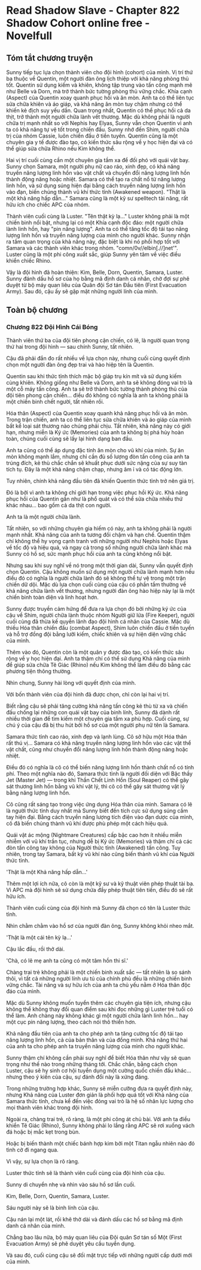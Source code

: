 # Read Shadow Slave - Chapter 822 Shadow Cohort online free - Novelfull

## Tóm tắt chương truyện

Sunny tiếp tục lựa chọn thành viên cho đội hình (cohort) của mình. Vị trí thứ ba thuộc về Quentin, một người đàn ông lịch thiệp với khả năng phòng thủ tốt. Quentin sử dụng kiếm và khiên, không tập trung vào tấn công mạnh mẽ như Belle và Dorn, mà trở thành bức tường phòng thủ vững chắc. Khía cạnh (Aspect) của Quentin xoay quanh phục hồi và ăn mòn. Anh ta có thể liên tục sửa chữa khiên và áo giáp, và khả năng ăn mòn tuy chậm nhưng có thể khiến kẻ địch suy yếu dần. Quan trọng nhất, Quentin có thể phục hồi cả da thịt, trở thành một người chữa lành vết thương. Mặc dù không phải là người chữa trị mạnh nhất so với Nephis hay Elyas, Sunny vẫn chọn Quentin vì anh ta có khả năng tự vệ tốt trong chiến đấu. Sunny nhớ đến Shim, người chữa trị của nhóm Cassie, luôn chiến đấu ở tiền tuyến. Quentin cũng là một chuyên gia y tế được đào tạo, có kiến thức sâu rộng về y học hiện đại và có thể giúp sửa chữa Rhino nếu Kim không thể.

Hai vị trí cuối cùng cần một chuyên gia tầm xa để đối phó với quái vật bay. Sunny chọn Samara, một người phụ nữ cao ráo, xinh đẹp, có khả năng truyền năng lượng linh hồn vào vật chất và chuyển đổi năng lượng linh hồn thành động năng hoặc nhiệt. Samara có thể tạo ra chất nổ từ năng lượng linh hồn, và sử dụng súng hiện đại bằng cách truyền năng lượng linh hồn vào đạn, biến chúng thành vũ khí thức tỉnh (Awakened weapon). "Thật là một khả năng hấp dẫn…" Samara cũng là một kỹ sư spelltech tài năng, rất hữu ích cho chiếc APC của nhóm.

Thành viên cuối cùng là Luster. "Tên thật kỳ lạ..." Luster không phải là một chiến binh nổi bật, nhưng lại có một Khía cạnh độc đáo: một người chữa lành linh hồn, hay "pin năng lượng". Anh ta có thể tăng tốc độ tái tạo năng lượng linh hồn và truyền năng lượng của mình cho người khác. Sunny nhận ra tầm quan trọng của khả năng này, đặc biệt là khi nó phối hợp tốt với Samara và các thành viên khác trong nhóm. "comn/0v//elbin[.//]net'". Luster cũng là một phi công xuất sắc, giúp Sunny yên tâm về việc điều khiển chiếc Rhino.

Vậy là đội hình đã hoàn thiện: Kim, Belle, Dorn, Quentin, Samara, Luster. Sunny đánh dấu hồ sơ của họ bằng mã định danh cá nhân, chờ đợi sự phê duyệt từ bộ máy quan liêu của Quân đội Sơ tán Đầu tiên (First Evacuation Army). Sau đó, cậu ấy sẽ gặp mặt những người lính của mình.

## Toàn bộ chương

### Chương 822 Đội Hình Cái Bóng

Thành viên thứ ba của đội tiên phong cận chiến, có lẽ, là người quan trọng thứ hai trong đội hình — sau chính Sunny, tất nhiên.

Cậu đã phải đắn đo rất nhiều về lựa chọn này, nhưng cuối cùng quyết định chọn một người đàn ông đẹp trai và hào hiệp tên là Quentin.

Quentin sau khi thức tỉnh thích mặc bộ giáp trụ kín mít và sử dụng kiếm cùng khiên. Không giống như Belle và Dorn, anh ta sẽ không đóng vai trò là một cỗ máy tấn công. Anh ta sẽ trở thành bức tường thành phòng thủ của đội tiên phong cận chiến... điều đó không có nghĩa là anh ta không phải là một chiến binh chết người, tất nhiên rồi.

Hóa thân (Aspect) của Quentin xoay quanh khả năng phục hồi và ăn mòn. Trong trận chiến, anh ta có thể liên tục sửa chữa khiên và áo giáp của mình bất kể loại sát thương nào chúng phải chịu. Tất nhiên, khả năng này có giới hạn, nhưng miễn là Ký ức (Memories) của anh ta không bị phá hủy hoàn toàn, chúng cuối cùng sẽ lấy lại hình dạng ban đầu.

Anh ta cũng có thể áp dụng đặc tính ăn mòn cho vũ khí của mình. Sự ăn mòn không mạnh lắm, nhưng chỉ cần đủ số lượng đòn tấn công của anh ta trúng đích, kẻ thù chắc chắn sẽ khuất phục dưới sức nặng của sự suy tàn tích tụ. Đây là một khả năng chậm chạp, nhưng âm ỉ và có tác động lớn.

Tuy nhiên, chính khả năng đầu tiên đã khiến Quentin thức tỉnh trở nên giá trị.

Đó là bởi vì anh ta không chỉ giới hạn trong việc phục hồi Ký ức. Khả năng phục hồi của Quentin gần như là phổ quát và có thể sửa chữa nhiều thứ khác nhau... bao gồm cả da thịt con người.

Anh ta là một người chữa lành.

Tất nhiên, so với những chuyên gia hiếm có này, anh ta không phải là người mạnh nhất. Khả năng của anh ta tương đối chậm và hạn chế. Quentin thậm chí không thể hy vọng cạnh tranh với những người như Nephis hoặc Elyas về tốc độ và hiệu quả, và ngay cả trong số những người chữa lành khác mà Sunny có hồ sơ, sức mạnh phục hồi của anh ta cũng không nổi bật.

Nhưng sau khi suy nghĩ về nó trong một thời gian dài, Sunny vẫn quyết định chọn Quentin. Cậu không muốn sử dụng một người chữa lành mạnh hơn nếu điều đó có nghĩa là người chữa lành đó sẽ không thể tự vệ trong một trận chiến dữ dội. Mặc dù lựa chọn cuối cùng của cậu có phần tầm thường về khả năng chữa lành vết thương, nhưng người đàn ông hào hiệp này lại là một chiến binh toàn diện và linh hoạt hơn.

Sunny được truyền cảm hứng để đưa ra lựa chọn đó bởi những ký ức của cậu về Shim, người chữa lành thuộc nhóm Người giữ lửa (Fire Keeper), người cuối cùng đã thừa kế quyền lãnh đạo đội hình cá nhân của Cassie. Mặc dù thiếu Hóa thân chiến đấu (combat Aspect), Shim luôn chiến đấu ở tiền tuyến và hỗ trợ đồng đội bằng lưỡi kiếm, chiếc khiên và sự hiện diện vững chắc của mình.

Thêm vào đó, Quentin còn là một quân y được đào tạo, có kiến thức sâu rộng về y học hiện đại. Anh ta thậm chí có thể sử dụng Khả năng của mình để giúp sửa chữa Tê Giác (Rhino) nếu Kim không thể làm điều đó bằng các phương tiện thông thường.

Nhìn chung, Sunny hài lòng với quyết định của mình.

Với bốn thành viên của đội hình đã được chọn, chỉ còn lại hai vị trí.

Biết rằng cậu sẽ phải tăng cường khả năng tấn công kẻ thù từ xa và chiến đấu chống lại những con quái vật bay của binh lính, Sunny đã dành rất nhiều thời gian để tìm kiếm một chuyên gia tầm xa phù hợp. Cuối cùng, sự chú ý của cậu đã bị thu hút bởi hồ sơ của một người phụ nữ tên là Samara.

Samara thức tỉnh cao ráo, xinh đẹp và lạnh lùng. Cô sở hữu một Hóa thân rất thú vị... Samara có khả năng truyền năng lượng linh hồn vào các vật thể vật chất, cũng như chuyển đổi năng lượng linh hồn thành động năng hoặc nhiệt.

Điều đó có nghĩa là cô có thể biến năng lượng linh hồn thành chất nổ có tính phí. Theo một nghĩa nào đó, Samara thức tỉnh là người đối diện với Bậc thầy Jet (Master Jet) — trong khi Thần Chết Linh Hồn (Soul Reaper) có thể gây sát thương linh hồn bằng vũ khí vật lý, thì cô có thể gây sát thương vật lý bằng năng lượng linh hồn.

Cô cũng rất sáng tạo trong việc ứng dụng Hóa thân của mình. Samara có lẽ là người thức tỉnh duy nhất mà Sunny biết đến tích cực sử dụng súng cầm tay hiện đại. Bằng cách truyền năng lượng tích điện vào đạn dược của mình, cô đã biến chúng thành vũ khí được phù phép một cách hiệu quả.

Quái vật ác mộng (Nightmare Creatures) cấp bậc cao hơn ít nhiều miễn nhiễm với vũ khí trần tục, nhưng dễ bị Ký ức (Memories) và thậm chí cả các đòn tấn công tay không của Người thức tỉnh (Awakened) tấn công. Tuy nhiên, trong tay Samara, bất kỳ vũ khí nào cũng biến thành vũ khí của Người thức tỉnh.

'Thật là một Khả năng hấp dẫn...'

Thêm một lợi ích nữa, cô còn là một kỹ sư và kỹ thuật viên phép thuật tài ba. Vì APC mà đội hình sẽ sử dụng chứa đầy phép thuật tiên tiến, điều đó sẽ rất hữu ích.

Thành viên cuối cùng của đội hình mà Sunny đã chọn có tên là Luster thức tỉnh.

Nhìn chằm chằm vào hồ sơ của người đàn ông, Sunny không khỏi nheo mắt.

'Thật là một cái tên kỳ lạ...'

Cậu lắc đầu, rồi thở dài.

'Chà, có lẽ mẹ anh ta cũng có một tâm hồn thi sĩ.'

Chàng trai trẻ không phải là một chiến binh xuất sắc — tất nhiên là so sánh thôi, vì tất cả những người lính ưu tú của chính phủ đều là những chiến binh vững chắc. Tài năng và sự hữu ích của anh ta chủ yếu nằm ở Hóa thân độc đáo của mình.

Mặc dù Sunny không muốn tuyển thêm các chuyên gia tiện ích, nhưng cậu không thể không thay đổi quan điểm sau khi đọc những gì Luster trẻ tuổi có thể làm. Anh chàng này không khác gì một người chữa lành linh hồn... hay một cục pin năng lượng, theo cách nói thô thiển hơn.

Khả năng đầu tiên của anh ta cho phép anh ta tăng cường tốc độ tái tạo năng lượng linh hồn, cả của bản thân và của đồng minh. Khả năng thứ hai của anh ta cho phép anh ta truyền năng lượng của mình cho người khác.

Sunny thậm chí không cần phải suy nghĩ để biết Hóa thân như vậy sẽ quan trọng như thế nào trong những tháng tới. Chắc chắn, bằng cách chọn Luster, cậu sẽ hy sinh cơ hội tuyển dụng một cường quốc chiến đấu khác... nhưng theo ý kiến của cậu, sự đánh đổi này là xứng đáng.

Trong những trường hợp khác, Sunny sẽ miễn cưỡng đưa ra quyết định này, nhưng Khả năng của Luster đơn giản là phối hợp quá tốt với Khả năng của Samara thức tỉnh, chưa kể đến việc đóng vai trò là hệ số nhân lực lượng cho mọi thành viên khác trong đội hình.

Ngoài ra, chàng trai trẻ, rõ ràng, là một phi công át chủ bài. Với anh ta điều khiển Tê Giác (Rhino), Sunny không phải lo lắng rằng APC sẽ rơi xuống vách đá hoặc bị mắc kẹt trong bùn.

Hoặc bị biến thành một chiếc bánh hợp kim bởi một Titan ngẫu nhiên nào đó tình cờ đi ngang qua.

Vì vậy, sự lựa chọn là rõ ràng.

Luster thức tỉnh sẽ là thành viên cuối cùng của đội hình của cậu.

Sunny di chuyển nhẹ và nhìn vào sáu hồ sơ lần cuối.

Kim, Belle, Dorn, Quentin, Samara, Luster.

Sáu người này sẽ là binh lính của cậu.

Cậu nán lại một lát, rồi khẽ thở dài và đánh dấu các hồ sơ bằng mã định danh cá nhân của mình.

Chẳng bao lâu nữa, bộ máy quan liêu của Đội quân Sơ tán số Một (First Evacuation Army) sẽ phê duyệt yêu cầu tuyển dụng.

Và sau đó, cuối cùng cậu sẽ đối mặt trực tiếp với những người cấp dưới mới của mình.